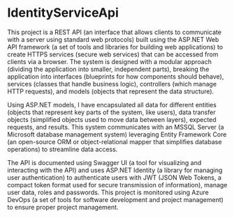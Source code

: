 # IdentityServiceApi
This project is a REST API (an interface that allows clients to communicate with a server using standard web protocols) built using the ASP.NET Web API framework (a set of tools and libraries for building web applications) to create HTTPS services (secure web services) that can be accessed from clients via a browser. The system is designed with a modular approach (dividing the application into smaller, independent parts), breaking the application into interfaces (blueprints for how components should behave), services (classes that handle business logic), controllers (which manage HTTP requests), and models (objects that represent the data structure).

Using ASP.NET models, I have encapsulated all data for different entities (objects that represent key parts of the system, like users), data transfer objects (simplified objects used to move data between layers), expected requests, and results. This system communicates with an MSSQL Server (a Microsoft database management system) leveraging Entity Framework Core (an open-source ORM or object-relational mapper that simplifies database operations) to streamline data access.

The API is documented using Swagger UI (a tool for visualizing and interacting with the API) and uses ASP.NET Identity (a library for managing user authentication) to authenticate users with JWT (JSON Web Tokens, a compact token format used for secure transmission of information), manage user data, roles and passwords. This project is monitored using Azure DevOps (a set of tools for software development and project management) to ensure proper project management.
